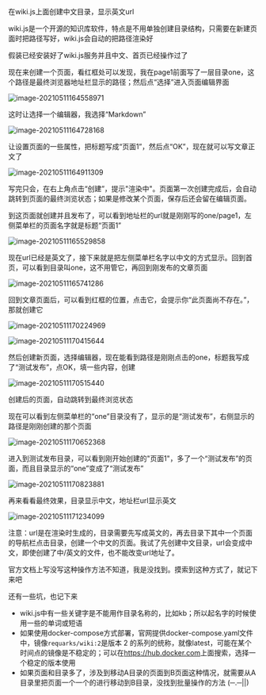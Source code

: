 在wiki.js上面创建中文目录，显示英文url

wiki.js是一个开源的知识库软件，特点是不用单独创建目录结构，只需要在新建页面时把路径写好，wiki.js会自动的把路径渲染好

假装已经安装好了wiki.js服务并且中文、首页已经操作过了



现在来创建一个页面，看红框处可以发现，我在page1前面写了一层目录one，这个路径是最终浏览器地址栏显示的路径；然后点“选择”进入页面编辑界面

![image-20210511164558971](images/image-20210511164558971.png)

这时让选择一个编辑器，我选择“Markdown”

![image-20210511164728168](images/image-20210511164728168.png)

让设置页面的一些属性，把标题写成“页面1”，然后点“OK”，现在就可以写文章正文了

![image-20210511164911309](images/image-20210511164911309.png)

写完只会，在右上角点击“创建”，提示"渲染中"。页面第一次创建完成后，会自动跳转到页面的最终浏览状态；如果是修改某个页面，保存后还会留在编辑页面。

到这页面就创建并且发布了，可以看到地址栏的url就是刚刚写的one/page1，左侧菜单栏的页面名字就是标题“页面1”

![image-20210511165529858](images/image-20210511165529858.png)



现在url已经是英文了，接下来就是把左侧菜单栏名字以中文的方式显示。回到首页，可以看到目录叫one，这不用管它，再回到刚发布的文章页面

![image-20210511165741286](images/image-20210511165741286.png)



回到文章页面后，可以看到红框的位置，点击它，会提示你“此页面尚不存在。”，那就创建它

![image-20210511170224969](images/image-20210511170224969.png)

![image-20210511170415644](images/image-20210511170415644.png)

然后创建新页面，选择编辑器，现在能看到路径是刚刚点击的one，标题我写成了“测试发布”，点OK，填一些内容，创建

![image-20210511170515440](images/image-20210511170515440.png)

创建后的页面，自动跳转到最终浏览状态

现在可以看到左侧菜单栏的“one”目录没有了，显示的是“测试发布”，右侧显示的路径是刚刚创建的那个页面

![image-20210511170652368](images/image-20210511170652368.png)

进入到测试发布目录，可以看到刚开始创建的"页面1"，多了一个“测试发布”的页面，而且目录显示的“one”变成了“测试发布”

![image-20210511170823881](images/image-20210511170823881.png)



再来看看最终效果，目录显示中文，地址栏url显示英文

![image-20210511171234099](images/image-20210511171234099.png)



注意：url是在渲染时生成的，目录需要先写成英文的，再去目录下其中一个页面的导航栏点击目录，创建一个中文的页面。我试了先创建中文目录，url会变成中文，即使创建了中/英文的文件，也不能改变url地址了。



官方文档上写没写这种操作方法不知道，我是没找到。摸索到这种方式了，就记下来吧

还有一些坑，也记下来

- wiki.js中有一些关键字是不能用作目录名称的，比如kb；所以起名字的时候使用一些的单词或短语
- 如果使用docker-compose方式部署，官网提供docker-compose.yaml文件中，镜像`requarks/wiki:2`是版本 2 的系列的统称，就像latest，可能在某个时间点的镜像是不稳定的；可以在<https://hub.docker.com>上面搜索，选择一个稳定的版本使用
- 如果页面和目录多了，涉及到移动A目录的页面到B页面这种情况，就需要从A目录里把页面一个一个的进行移动到B目录，没找到批量操作的方法 (─.─||)
